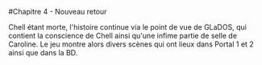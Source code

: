 #Chapitre 4 - Nouveau retour

Chell étant morte, l'histoire continue via le point de vue de GLaDOS, qui contient la conscience de Chell ainsi qu'une infime partie de selle de Caroline. Le jeu montre alors divers scènes qui ont lieux dans Portal 1 et 2 ainsi que dans la BD.